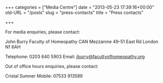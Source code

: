 +++
categories = ["Media Centre"]
date = "2013-05-23 17:39:16+00:00"
old-URL = "/posts"
slug = "press-contacts"
title = "Press contacts"

+++

For media enquiries, please contact:

John Burry
Faculty of Homeopathy
CAN Mezzanine
49-51 East Rd
London
N1 6AH

Telephone: 0203 640 5903
Email: jburry@facultyofhomeopathy.org

Out of office hours enquiries, please contact:

Cristal Sumner
Mobile: 07533 913589
